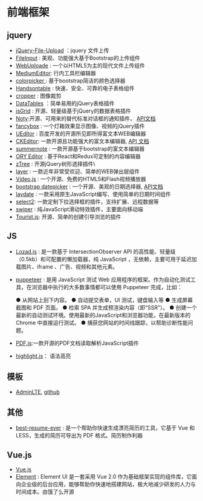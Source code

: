 # 前端框架

## jquery


- [jQuery-File-Upload](https://github.com/blueimp/jQuery-File-Upload)  ：jquery 文件上传
- [FileInput](http://plugins.krajee.com/file-input) : 美观、功能强大基于Bootstrap的上传组件
- [WebUploade](http://fex.baidu.com/webuploader/download.html) : 一个以HTML5为主的现代文件上传组件
- [MediumEditor](https://github.com/yabwe/medium-editor): 行内工具栏编辑器
- [colorpicker ](https://github.com/farbelous/bootstrap-colorpicker): 基于bootstrap简洁的颜色选择器
- [Handsontable](https://github.com/handsontable/handsontable) : 快速、安全、可靠的电子表格组件
- [cropper](https://github.com/fengyuanchen/cropper) : 图像裁剪
- [DataTables](https://github.com/DataTables/DataTables) ：简单易用的jQuery表格插件
- [jsGrid](https://github.com/tabalinas/jsgrid) : 开源、轻量级基于jQuery的数据表格插件
- [Noty](https://github.com/needim/noty):开源、可用来的替代标准对话框的通知插件， [API文档](https://ned.im/noty/)
- [fancybox](https://github.com/fancyapps/fancybox) : 一个灯箱效果显示图像、视频的jQuery插件
- [UEditor](http://ueditor.baidu.com/website/download.html) : 百度开发的开源所见即所得富文本WEB编辑器
- [CKEditor](https://ckeditor.com/download): 一款开源且功能强大的富文本编辑器, [API 文档](https://sdk.ckeditor.com/)
- [summernote](https://github.com/summernote/summernote/) : 一款开源基于bootstrap的富文本编辑器
- [ORY Editor](https://github.com/ory/editor) : 基于React和Redux可定制的内容编辑器
- [zTree](https://gitee.com/zTree/zTree_v3) : 开源jQuery树形选择插件\
- [layer](http://layer.layui.com/) : 一款近年非常受欢迎、简单的WEB弹出层组件
- [Video.js](https://github.com/videojs/video.js) : 一个开源、免费的HTML5和Flash视频播放器
- [bootstrap datepicker](https://github.com/uxsolutions/bootstrap-datepicker) : 一个开源、美观的日期选择器, [API文档](https://bootstrap-datepicker.readthedocs.io/en/latest/index.html)
- [laydate](https://github.com/sentsin/laydate/) : 一款采用原生JavaScript编写、使用简单的日期时间组件
- [select2](https://github.com/select2/select2/tags): 一款定制下拉选择框的插件，支持扩展、远程数据等
- [swiper](http://www.swiper.com.cn/) : 纯JavaScript滑动特效插件，主要面向移动端
- [Tourist.js](https://github.com/easelinc/tourist): 开源、简单的创建引导浏览的插件

## JS

- [Lozad.js](https://github.com/ApoorvSaxena/lozad.js) : 是一款基于 IntersectionObserver API 的高性能、轻量级（0.5kb）和可配置的懒加载器，纯 JavaScript ，无依赖，主要可用于延迟加载图片、iframe 、广告、视频和其他元素。
- [puppeteer](https://github.com/GoogleChrome/puppeteer) : 是用 JavaScript 测试 Web 应用程序的框架。作为自动化测试工具，在浏览器中执行的大多数事情都可以使用 Puppeteer 完成，比如：

    ● 从网站上刮下内容。
    ● 自动提交表单，UI 测试，键盘输入等
    ● 生成屏幕截图和 PDF 页面。
    ● 检索 SPA 并生成预渲染内容（即“SSR”）。
    ● 创建一个最新的自动测试环境。使用最新的JavaScript和浏览器功能，在最新版本的 Chrome 中直接运行测试。
    ● 捕获您网站的时间线跟踪，以帮助诊断性能问题。

- [PDF.js](https://github.com/mozilla/pdf.js):一款开源的PDF文档读取解析JavaScript插件
- [highlight.js](https://github.com/isagalaev/highlight.js)： 语法高亮


## 模板
- [AdminLTE](https://adminlte.io/), [github](https://github.com/almasaeed2010/AdminLTE)


## 其他

- [best-resume-ever](https://github.com/salomonelli/best-resume-ever) : 是一个帮助你快速生成漂亮简历的工具，它基于 Vue 和 LESS，生成的简历可导出为 PDF 格式。简历制作利器


## Vue.js
- [Vue.js](https://cn.vuejs.org/)
- [Element](http://element.eleme.io/#/zh-CN) : Element UI 是一套采用 Vue 2.0 作为基础框架实现的组件库，它面向企业级的后台应用，能够帮助你快速地搭建网站，极大地减少研发的人力与时间成本。由饿了么开源